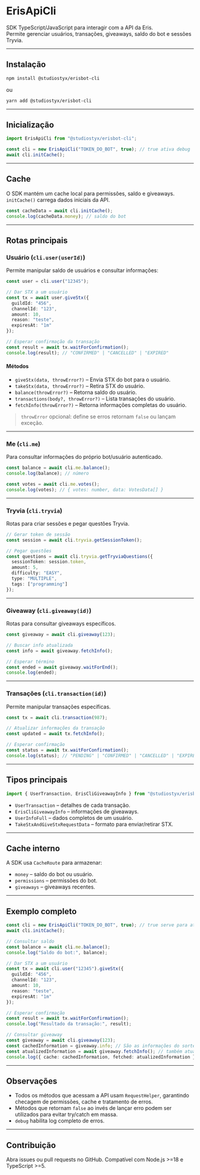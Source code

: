 # ErisApiCli

SDK TypeScript/JavaScript para interagir com a API da Eris.  
Permite gerenciar usuários, transações, giveaways, saldo do bot e sessões Tryvia.

---

## Instalação

```bash
npm install @studiostyx/erisbot-cli
````

ou

```bash
yarn add @studiostyx/erisbot-cli
```

---

## Inicialização

```ts
import ErisApiCli from "@studiostyx/erisbot-cli";

const cli = new ErisApiCli("TOKEN_DO_BOT", true); // true ativa debug
await cli.initCache();
```

---

## Cache

O SDK mantém um cache local para permissões, saldo e giveaways.
`initCache()` carrega dados iniciais da API.

```ts
const cacheData = await cli.initCache();
console.log(cacheData.money); // saldo do bot
```

---

## Rotas principais

### Usuário (`cli.user(userId)`)

Permite manipular saldo de usuários e consultar informações:

```ts
const user = cli.user("12345");

// Dar STX a um usuário
const tx = await user.giveStx({
  guildId: "456",
  channelId: "123",
  amount: 10,
  reason: "teste",
  expiresAt: "1m"
});

// Esperar confirmação da transação
const result = await tx.waitForConfirmation();
console.log(result); // "CONFIRMED" | "CANCELLED" | "EXPIRED"
```

#### Métodos

* `giveStx(data, throwError?)` – Envia STX do bot para o usuário.
* `takeStx(data, throwError?)` – Retira STX do usuário.
* `balance(throwError?)` – Retorna saldo do usuário.
* `transactions(body?, throwError?)` – Lista transações do usuário.
* `fetchInfo(throwError?)` – Retorna informações completas do usuário.

> `throwError` opcional: define se erros retornam `false` ou lançam exceção.

---

### Me (`cli.me`)

Para consultar informações do próprio bot/usuário autenticado.

```ts
const balance = await cli.me.balance();
console.log(balance); // número

const votes = await cli.me.votes();
console.log(votes); // { votes: number, data: VotesData[] }
```

---

### Tryvia (`cli.tryvia`)

Rotas para criar sessões e pegar questões Tryvia.

```ts
// Gerar token de sessão
const session = await cli.tryvia.getSessionToken();

// Pegar questões
const questions = await cli.tryvia.getTryviaQuestions({
  sessionToken: session.token,
  amount: 5,
  difficulty: "EASY",
  type: "MULTIPLE",
  tags: ["programming"]
});
```

---

### Giveaway (`cli.giveaway(id)`)

Rotas para consultar giveaways específicos.

```ts
const giveaway = await cli.giveaway(123);

// Buscar info atualizada
const info = await giveaway.fetchInfo();

// Esperar término
const ended = await giveaway.waitForEnd();
console.log(ended);
```

---

### Transações (`cli.transaction(id)`)

Permite manipular transações específicas.

```ts
const tx = await cli.transaction(987);

// Atualizar informações da transação
const updated = await tx.fetchInfo();

// Esperar confirmação
const status = await tx.waitForConfirmation();
console.log(status); // "PENDING" | "CONFIRMED" | "CANCELLED" | "EXPIRED" | "DELETED"
```

---

## Tipos principais

```ts
import { UserTransaction, ErisCliGiveawayInfo } from "@studiostyx/erisbot-cli";
```

* `UserTransaction` – detalhes de cada transação.
* `ErisCliGiveawayInfo` – informações de giveaways.
* `UserInfoFull` – dados completos de um usuário.
* `TakeStxAndGiveStxRequestData` – formato para enviar/retirar STX.

---

## Cache interno

A SDK usa `CacheRoute` para armazenar:

* `money` – saldo do bot ou usuário.
* `permissions` – permissões do bot.
* `giveaways` – giveaways recentes.

---

## Exemplo completo

```ts
const cli = new ErisApiCli("TOKEN_DO_BOT", true); // true serve para ativar o debug
await cli.initCache();

// Consultar saldo
const balance = await cli.me.balance();
console.log("Saldo do bot:", balance);

// Dar STX a um usuário
const tx = await cli.user("12345").giveStx({
  guildId: "456",
  channelId: "123",
  amount: 10,
  reason: "teste",
  expiresAt: "1m"
});

// Esperar confirmação
const result = await tx.waitForConfirmation();
console.log("Resultado da transação:", result);

// Consultar giveaway
const giveaway = await cli.giveaway(123);
const cachedInformation = giveaway.info; // São as informações do sorteio baseadas no momento que cli.giveaway foi iniciada
const atualizedInformation = await giveaway.fetchInfo(); // também atualiza no cache
console.log({ cache: cachedInformation, fetched: atualizedInformation });
```

---

## Observações

* Todos os métodos que acessam a API usam `RequestHelper`, garantindo checagem de permissões, cache e tratamento de erros.
* Métodos que retornam `false` ao invés de lançar erro podem ser utilizados para evitar try/catch em massa.
* `debug` habilita log completo de erros.

---

## Contribuição

Abra issues ou pull requests no GitHub.
Compatível com Node.js >=18 e TypeScript >=5.

